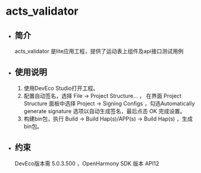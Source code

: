 # acts_validator

- ## 简介

  acts_validator 是lite应用工程，提供了运动表上组件及api接口测试用例

- ## 使用说明

  1. 使用DevEco Studio打开工程。
  2. 配置自动签名，选择 File -> Project Structure... ， 在界面 Project Structure 面板中选择 Project -> Signing Configs ，勾选Automatically generate signature 选项以自动生成签名，最后点击 OK 完成设置。
  3. 构建bin包，执行 Build -> Build Hap(s)/APP(s) -> Build Hap(s) ，生成bin包。

  

- ## 约束

  DevEco版本需 5.0.3.500 ，OpenHarmony SDK 版本 API12

​		